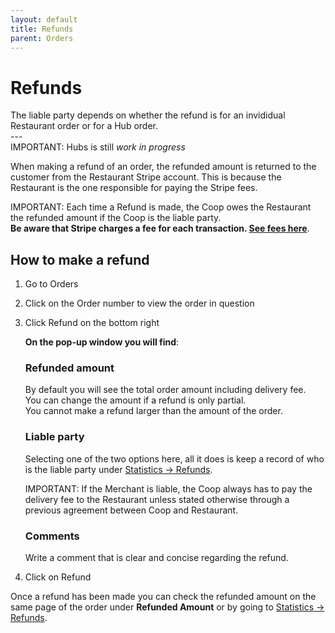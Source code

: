 ```yaml
---
layout: default
title: Refunds
parent: Orders
---
```


# Refunds
<div class="alert alert-" role="alert">
The liable party depends on whether the refund is for an invididual Restaurant order or for a Hub order. 
</div>
---
<div class="shadow p-3 mb-5 bg-white rounded border border-danger">
<span class="badge badge-danger">IMPORTANT:</span>
<span> Hubs is still <em>work in progress</em></span>
</div>

When making a refund of an order, the refunded amount is returned to the customer from the Restaurant Stripe account. This is because the Restaurant is the one responsible for paying the Stripe fees.

<div class="shadow p-3 mb-5 bg-white rounded border border-danger">
<span class="badge badge-danger">IMPORTANT:</span>
<span> Each time a Refund is made, the Coop owes the Restaurant the refunded amount if the Coop is the liable party.<br><strong>Be aware that Stripe charges a fee for each transaction. <a href="https://stripe.com/pricing">See fees here</a></strong>.</span>
</div>

## How to make a refund

1. Go to <span><i class="fa fa-cube" aria-hidden="true"></i> Orders</span>
2. Click on the Order number to view the order in question
3. Click <span class="badge badge-danger"> Refund</span> on the bottom right  

   **On the pop-up window you will find**:
   
   ### Refunded amount
   By default you will see the total order amount including delivery fee.  
   You can change the amount if a refund is only partial.  
   You cannot make a refund larger than the amount of the order.  
   
   ### Liable party
   Selecting one of the two options here, all it does is keep a record of who is the liable party under [Statistics → Refunds](/en/admin/restaurants/product-settings/#refunds).
   
   <div class="shadow p-3 mb-5 bg-white rounded border border-danger">
   <span class="badge badge-danger">IMPORTANT:</span>
   <span> If the Merchant is liable, the Coop always has to pay the delivery fee to the Restaurant unless stated otherwise through a previous agreement between Coop and Restaurant.</span>
   </div>
   
   ### Comments
   Write a comment that is clear and concise regarding the refund.  

4. Click on <span class="badge badge-danger">Refund</span>
   
Once a refund has been made you can check the refunded amount on the same page of the order under **Refunded Amount** or by going to [Statistics → Refunds](/en/admin/restaurants/product-settings/#refunds).




